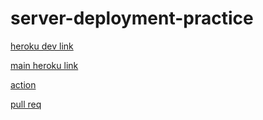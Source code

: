 # server-deployment-practice



[heroku dev link](https://leen-server-deploy-dev.herokuapp.com/)

[main heroku link](https://leen-server-deploy-prod.herokuapp.com/)

[action](https://github.com/leenahmad/server-deployment-practice/actions)

[pull req](https://github.com/leenahmad/server-deployment-practice/pull/1)
